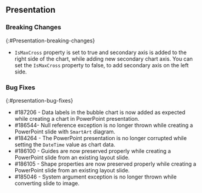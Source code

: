 ## Presentation

### Breaking Changes
{:#Presentation-breaking-changes}
* `IsMaxCross` property is set to true and secondary axis is added to the right side of the chart, while adding new secondary chart axis. You can set the `IsMaxCross` property to false, to add secondary axis on the left side.

### Bug Fixes
{:#presentation-bug-fixes}
* \#187206 - Data labels in the bubble chart is now added as expected while creating a chart in PowerPoint presentation.
* \#186544- Null reference exception is no longer thrown while creating a PowerPoint slide with `SmartArt` diagram.
* \#184264 - The PowerPoint presentation is no longer corrupted while setting the `DateTime` value as chart data.
* \#186100 - Guides are now preserved properly while creating a PowerPoint slide from an existing layout slide.
* \#186105 - Shape properties are now preserved properly while creating a PowerPoint slide from an existing layout slide.
* \#185046 - System argument exception is no longer thrown while converting slide to image.